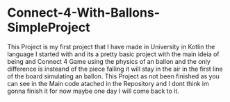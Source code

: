 # Connect-4-With-Ballons-SimpleProject
  This Project is my first project that I have made in University in Kotlin the language I started with and its a pretty basic project with the main ideia of being and Connect 4 Game using the physics of an ballon and the only difference is insteand of the piece falling it will stay in the air in the first line of the board simulating an ballon.
This Project as not been finished as you can see in the Main code atached in the Repository and I dont think im gonna finish it for now maybe one day I will come back to it.  
